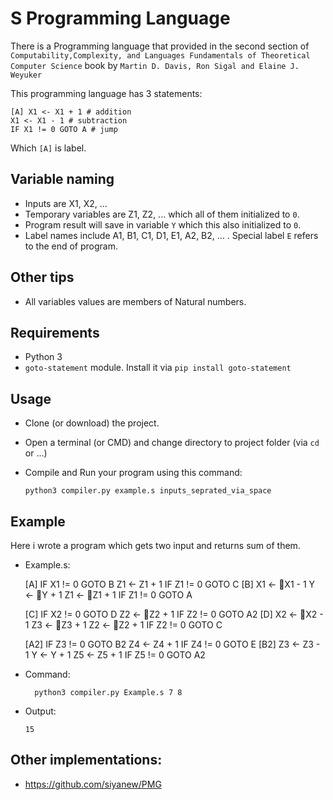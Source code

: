 # S Programming Language


There is a Programming language that provided in the second section of `Computability,Complexity, and Languages Fundamentals of Theoretical Computer Science` book by `Martin D. Davis, Ron Sigal and Elaine J. Weyuker`

This programming language has 3 statements:

    [A] X1 <- X1 + 1 # addition
    X1 <- X1 - 1 # subtraction 
    IF X1 != 0 GOTO A # jump

Which `[A]` is label.

## Variable naming

- Inputs are X1, X2, ...
- Temporary variables are Z1, Z2, ... which all of them initialized to `0`.
- Program result will save in variable `Y` which this also initialized to `0`.
- Label names include A1, B1, C1, D1, E1, A2, B2, ... . Special label `E` refers to the end of program.

## Other tips

- All variables values are members of Natural numbers.


## Requirements

 - Python 3
 - `goto-statement` module. Install it via `pip install goto-statement`
 
 
## Usage
 
- Clone (or download) the project.
- Open a terminal (or CMD) and change directory to project folder (via `cd` or ...)
- Compile and Run your program using this command:
  
      python3 compiler.py example.s inputs_seprated_via_space
 
 
## Example
 
Here i wrote a program which gets two input and returns sum of them.
 
 - Example.s:
  
 
    [A] IF X1 != 0 GOTO B
    Z1 <- Z1 + 1
    IF Z1 != 0 GOTO C
    [B] X1 <- X1 - 1
    Y <- Y + 1
    Z1 <- Z1 + 1
    IF Z1 != 0 GOTO A
    
    [C] IF X2 != 0 GOTO D
    Z2 <- Z2 + 1
    IF Z2 != 0 GOTO A2
    [D] X2 <- X2 - 1
    Z3 <- Z3 + 1
    Z2 <- Z2 + 1
    IF Z2 != 0 GOTO C
    
    [A2] IF Z3 != 0 GOTO B2
    Z4 <- Z4 + 1
    IF Z4 != 0 GOTO E
    [B2] Z3 <- Z3 - 1
    Y <- Y + 1
    Z5 <- Z5 + 1
    IF Z5 != 0 GOTO A2
    
 - Command:
     
         python3 compiler.py Example.s 7 8
  
 - Output:
       
       15
     
     
## Other implementations:

 - https://github.com/siyanew/PMG